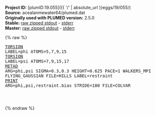 **Project ID:** [plumID:19.055]({{ '/' | absolute_url }}eggs/19/055/)  
**Source:** acealanmewater64/plumed.dat  
**Originally used with PLUMED version:** 2.5.0  
**Stable:** [raw zipped stdout](plumed.dat.plumed.stdout.txt.zip) - [stderr](plumed.dat.plumed.stderr)  
**Master:** [raw zipped stdout](plumed.dat.plumed_master.stdout.txt.zip) - [stderr](plumed.dat.plumed_master.stderr)  

{% raw %}<pre>
<a href="https://plumed.github.io/doc-master/user-doc/html/_t_o_r_s_i_o_n.html">TORSION</a> LABEL=phi ATOMS=5,7,9,15
<a href="https://plumed.github.io/doc-master/user-doc/html/_t_o_r_s_i_o_n.html">TORSION</a> LABEL=psi ATOMS=7,9,15,17
<a href="https://plumed.github.io/doc-master/user-doc/html/_m_e_t_a_d.html">METAD</a> ARG=phi,psi SIGMA=0.3,0.3 HEIGHT=0.625 PACE=1 WALKERS_MPI FLYING_GAUSSIAN FILE=HILLS LABEL=restraint
<a href="https://plumed.github.io/doc-master/user-doc/html/_p_r_i_n_t.html">PRINT</a> ARG=phi,psi,restraint.bias STRIDE=100 FILE=COLVAR

</pre>{% endraw %}
